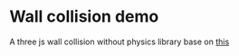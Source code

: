 ﻿# Wall collision demo
A three js wall collision without physics library base on [this](https://youtu.be/oom6R-M2lvQ)
